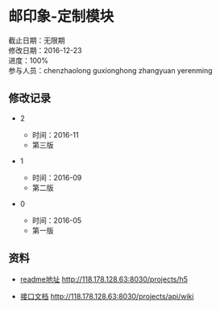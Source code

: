 # 邮印象-定制模块
截止日期：无限期  
修改日期：2016-12-23  
进度：100%  
参与人员：chenzhaolong guxionghong zhangyuan yerenming  

## 修改记录
- 2
  * 时间：2016-11
  * 第三版

- 1
  * 时间：2016-09
  * 第二版

- 0
  * 时间：2016-05
  * 第一版


## 资料
- [readme地址](http://118.178.128.63:8030/projects/h5)
http://118.178.128.63:8030/projects/h5

- [接口文档](http://118.178.128.63:8030/projects/api/wiki)
http://118.178.128.63:8030/projects/api/wiki

